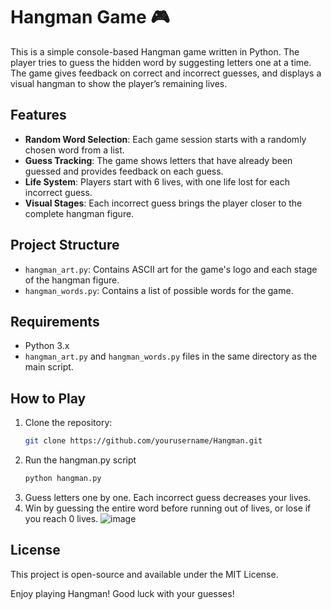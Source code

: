 # Hangman Game 🎮

This is a simple console-based Hangman game written in Python. The player tries to guess the hidden word by suggesting letters one at a time. 
The game gives feedback on correct and incorrect guesses, and displays a visual hangman to show the player’s remaining lives.

## Features
- **Random Word Selection**: Each game session starts with a randomly chosen word from a list.
- **Guess Tracking**: The game shows letters that have already been guessed and provides feedback on each guess.
- **Life System**: Players start with 6 lives, with one life lost for each incorrect guess.
- **Visual Stages**: Each incorrect guess brings the player closer to the complete hangman figure.

## Project Structure
- `hangman_art.py`: Contains ASCII art for the game's logo and each stage of the hangman figure.
- `hangman_words.py`: Contains a list of possible words for the game.

## Requirements
- Python 3.x
- `hangman_art.py` and `hangman_words.py` files in the same directory as the main script.

## How to Play
1. Clone the repository:
   ```bash
   git clone https://github.com/yourusername/Hangman.git
2. Run the hangman.py script
   ```bash
   python hangman.py
3. Guess letters one by one. Each incorrect guess decreases your lives.
4. Win by guessing the entire word before running out of lives, or lose if you reach 0 lives.
![image](https://github.com/user-attachments/assets/8881fc52-45df-421d-b7f6-84251f297316)

## License
This project is open-source and available under the MIT License.

Enjoy playing Hangman! Good luck with your guesses!

